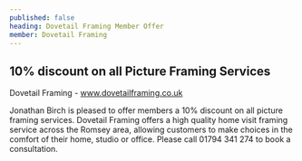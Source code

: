 ```yaml
---
published: false
heading: Dovetail Framing Member Offer
member: Dovetail Framing
---
```


## 10% discount on all Picture Framing Services

Dovetail Framing - www.dovetailframing.co.uk

Jonathan Birch is pleased to offer members a 10% discount on all picture framing services. Dovetail Framing offers a high quality home visit framing service across the Romsey area, allowing customers to make choices in the comfort of their home, studio or office. Please call 01794 341 274 to book a consultation.

